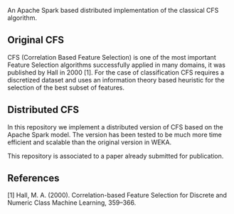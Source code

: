 
An Apache Spark based distributed implementation of the classical CFS algorithm.

## Original CFS

CFS (Correlation Based Feature Selection) is one of the most important Feature Selection algorithms successfully applied in many domains, it was published by Hall in 2000 [1]. For the case of classification CFS requires a discretized dataset and uses an information theory based heuristic for the selection of the best subset of features.

## Distributed CFS

In this repository we implement a distributed version of CFS based on the Apache Spark model. The version has been tested to be much more time efficient and scalable than the original version in WEKA.

This repository is associated to a paper already submitted for publication.

## References

[1] Hall, M. A. (2000). Correlation-based Feature Selection for Discrete and Numeric Class Machine Learning, 359–366.

